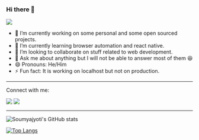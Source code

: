 ### Hi there 👋


![](https://komarev.com/ghpvc/?username=soumyo123-prog&color=blue)

- 🔭 I’m currently working on some personal and some open sourced projects.
- 🌱 I’m currently learning browser automation and react native.
- 👯 I’m looking to collaborate on stuff related to web development.
- 💬 Ask me about anything but I will not be able to answer most of them :satisfied: 
- 😄 Pronouns: He/Him
- ⚡ Fun fact: It is working on localhost but not on production.

---
Connect with me:

[![](https://img.shields.io/badge/LinkedIn-0077B5?style=for-the-badge&logo=linkedin&logoColor=white)](https://www.linkedin.com/in/soumyajyoti-dey-809500194/)
[![](https://img.shields.io/badge/Instagram-E4405F?style=for-the-badge&logo=instagram&logoColor=white)](https://www.instagram.com/soumyo_125/)

---

![Soumyajyoti's GitHub stats](https://github-readme-stats.vercel.app/api?username=soumyo123-prog&show_icons=true&theme=dracula)

[![Top Langs](https://github-readme-stats.vercel.app/api/top-langs/?username=soumyo123-prog&layout=compact&theme=dracula)](https://github.com/anuraghazra/github-readme-stats)
